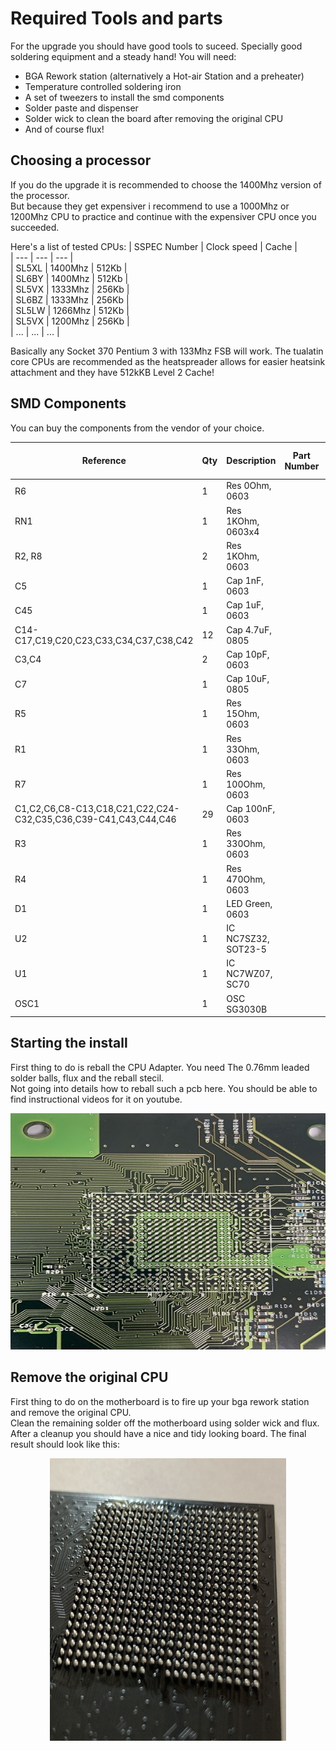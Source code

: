 # Required Tools and parts
For the upgrade you should have good tools to suceed. Specially good soldering equipment and a steady hand!
You will need:
* BGA Rework station (alternatively a Hot-air Station and a preheater)
* Temperature controlled soldering iron
* A set of tweezers to install the smd components
* Solder paste and dispenser
* Solder wick to clean the board after removing the original CPU
* And of course flux!

## Choosing a processor
If you do the upgrade it is recommended to choose the 1400Mhz version of the processor.  
But because they get expensiver i recommend to use a 1000Mhz or 1200Mhz CPU to practice and continue with the expensiver CPU once you succeeded.  
  
Here's a list of tested CPUs:
| SSPEC Number | Clock speed | Cache |  
| --- | --- | --- |  
| SL5XL | 1400Mhz |  512Kb |  
| SL6BY | 1400Mhz |  512Kb |  
| SL5VX | 1333Mhz |  256Kb |  
| SL6BZ | 1333Mhz |  256Kb |  
| SL5LW | 1266Mhz |  512Kb |  
| SL5VX | 1200Mhz |  256Kb |  
| ... | ... | ... |  
  
Basically any Socket 370 Pentium 3 with 133Mhz FSB will work. The tualatin core CPUs are recommended as the heatspreader allows for easier heatsink attachment and they have 512kKB Level 2 Cache!

## SMD Components
You can buy the components from the vendor of your choice. 

| Reference | Qty | Description | Part Number | Manufacturer | Digikey part number |  
| --- | --- | --- | --- | --- | --- |  
| R6 | 1 | Res 0Ohm, 0603 |  |  |  |  
| RN1 | 1 | Res 1KOhm, 0603x4 |  |  |  |  
| R2, R8 | 2 | Res 1KOhm, 0603 |  |  |  |  
| C5 | 1 | Cap 1nF, 0603 |  |  |  |  
| C45 | 1 | Cap 1uF, 0603 |  |  |  |  
| C14-C17,C19,C20,C23,C33,C34,C37,C38,C42 | 12 | Cap 4.7uF, 0805 |  |  |  |  
| C3,C4 | 2 | Cap 10pF, 0603 |  |  |  |  
| C7 | 1 | Cap 10uF, 0805 |  |  |  |  
| R5 | 1 | Res 15Ohm, 0603 |  |  |  |  
| R1 | 1 | Res 33Ohm, 0603 |  |  |  |  
| R7 | 1 | Res 100Ohm, 0603 |  |  |  |  
| C1,C2,C6,C8-C13,C18,C21,C22,C24-C32,C35,C36,C39-C41,C43,C44,C46 | 29 | Cap 100nF, 0603 |  |  |  |  
| R3 | 1 | Res 330Ohm, 0603 |  |  |  |  
| R4 | 1 | Res 470Ohm, 0603 |  |  |  |  
| D1 | 1 | LED Green, 0603 |  |  |  |  
| U2 | 1 | IC NC7SZ32, SOT23-5 |  |  |  |  
| U1 | 1 | IC NC7WZ07, SC70 |  |  |  |  
| OSC1 | 1 | OSC SG3030B |  |  |  |  
 
## Starting the install
First thing to do is reball the CPU Adapter. You need The 0.76mm leaded solder balls, flux and the reball stecil.  
Not going into details how to reball such a pcb here. You should be able to find instructional videos for it on youtube.  
  
<p align="center">
  <img width="504" height="378" src="./../Images/IMG4947.jpg">
</p> 

## Remove the original CPU
First thing to do on the motherboard is to fire up your bga rework station and remove the original CPU.  
Clean the remaining solder off the motherboard using solder wick and flux. After a cleanup you should have a nice and tidy looking board.
The final result should look like this:  
  
<p align="center">
  <img width="378" height="452" src="./../Images/IMG_4949.jpg">
</p> 




